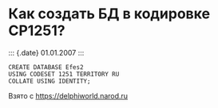 Как создать БД в кодировке CP1251?
==================================

::: {.date}
01.01.2007
:::

    CREATE DATABASE Efes2
    USING CODESET 1251 TERRITORY RU
    COLLATE USING IDENTITY;

Взято с <https://delphiworld.narod.ru>
